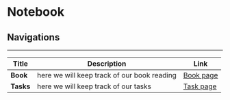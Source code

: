 # Notebook

## Navigations
---
|Title|Description|Link|
-----|------------|------
**Book**|here we will keep track of our book reading|[Book page](./Book)
**Tasks**| here we will keep track of our tasks| [Task page](./Tasks)
